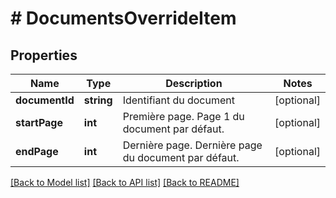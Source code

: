 # # DocumentsOverrideItem

## Properties

Name | Type | Description | Notes
------------ | ------------- | ------------- | -------------
**documentId** | **string** | Identifiant du document | [optional]
**startPage** | **int** | Première page. Page 1 du document par défaut. | [optional]
**endPage** | **int** | Dernière page. Dernière page du document par défaut. | [optional]

[[Back to Model list]](../../README.md#models) [[Back to API list]](../../README.md#endpoints) [[Back to README]](../../README.md)
